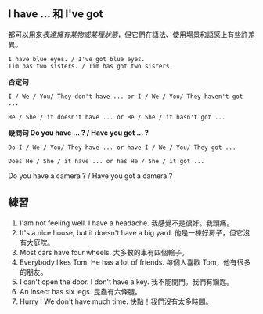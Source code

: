 ## I have ... 和 I've got

都可以用來*表達擁有某物或某種狀態*，但它們在語法、使用場景和語感上有些許差異。

```
I have blue eyes. / I've got blue eyes.
Tim has two sisters. / Tim has got two sisters.
```

**否定句**

```
I / We / You/ They don't have ... or I / We / You/ They haven't got ...

He / She / it doesn't have ... or He / She / it hasn't got ...
```

**疑問句 Do you have ... ? / Have you got ... ?**

```
Do I / We / You/ They have ... or have I / We / You/ They got ...

Does He / She / it have ... or has He / She / it got ...
```


Do you have a camera ? / Have you got a camera ?

## 練習

1. I'am not feeling well. I have a headache. 我感覺不是很好。我頭痛。
2. It's a nice house, but it doesn't have a big yard. 他是一棟好房子，但它沒有大庭院。
3. Most cars have four wheels. 大多數的車有四個輪子。
4. Everybody likes Tom. He has a lot of friends. 每個人喜歡 Tom，他有很多的朋友。
5. I can't open the door. I don't have a key. 我不能開門。我們有鑰匙。
6. An insect has six legs. 昆蟲有六條腿。
7. Hurry ! We don't have much time.  快點！我們沒有太多時間。

